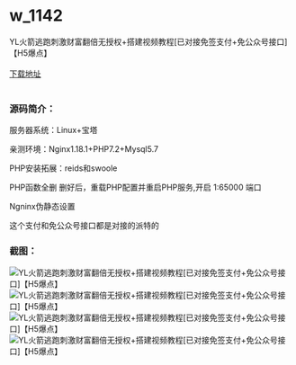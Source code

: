 # w_1142
YL火箭逃跑刺激财富翻倍无授权+搭建视频教程[已对接免签支付+免公众号接口]【H5爆点】
<br/></br>
[下载地址](https://www.uuid2.com/1142.html "下载地址")
<br/></br>
<h3>源码简介：</h3>
<p>服务器系统：Linux+宝塔<p>
<p>亲测环境：Nginx1.18.1+PHP7.2+Mysql5.7<p>
<p>PHP安装拓展：reids和swoole<p>
<p>PHP函数全删 删好后，重载PHP配置并重启PHP服务,开启 1:65000 端口<p>
<p>Ngninx伪静态设置<p>
<p>这个支付和免公众号接口都是对接的派特的<p>
<h3>截图：</h3>
<img src="https://www.uuid2.com/wp-content/uploads/img/202106/a9f6233130.jpg" alt="YL火箭逃跑刺激财富翻倍无授权+搭建视频教程[已对接免签支付+免公众号接口]【H5爆点】"><img src="https://www.uuid2.com/wp-content/uploads/img/202106/bd10292957.jpg" alt="YL火箭逃跑刺激财富翻倍无授权+搭建视频教程[已对接免签支付+免公众号接口]【H5爆点】"><img src="https://www.uuid2.com/wp-content/uploads/img/202106/bd10292313.jpg" alt="YL火箭逃跑刺激财富翻倍无授权+搭建视频教程[已对接免签支付+免公众号接口]【H5爆点】"><img src="https://www.uuid2.com/wp-content/uploads/img/202106/87a4370755.jpg" alt="YL火箭逃跑刺激财富翻倍无授权+搭建视频教程[已对接免签支付+免公众号接口]【H5爆点】">
